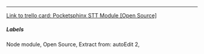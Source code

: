 

---

[Link to trello card: Pocketsphinx STT Module [Open Source]](https://trello.com/c/4Sep5D0S)

##### Labels

Node module, Open Source, Extract from: autoEdit 2, 